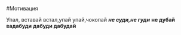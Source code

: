 #Мотивация

 
 Упал, вставай 
 встал,упай 
 упай,чокопай 
 ***не суди,не гуди*** 
 __не дубай вадабуди__ 
 **дабуди дабудай**
